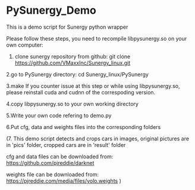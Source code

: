 # PySunergy_Demo
This is a demo script for Sunergy python wrapper

Please follow these steps, you need to recompile libpysunergy.so on your own computer:
1. clone sunergy repository from github:
git clone https://github.com/VMaxxInc/Sunergy_linux.git

2.go to PySunergy directory:
cd Sunergy_linux/PySunergy

3.make
If you counter issue at this step or while using libpysunergy.so, please reinstall cuda and cudnn of the correspoding version.

4.copy libpysunergy.so to your own working directory

5.Write your own code refering to demo.py

6.Put cfg, data and weights files into the corresponding folders

(7. This demo script detects and crops cars in images, original pictures are in 'pics' folder, cropped cars are in 'result' folder

cfg and data files can be downloaded from: 
https://github.com/pjreddie/darknet

weights file can be downloaded from:
https://pjreddie.com/media/files/yolo.weights
)


